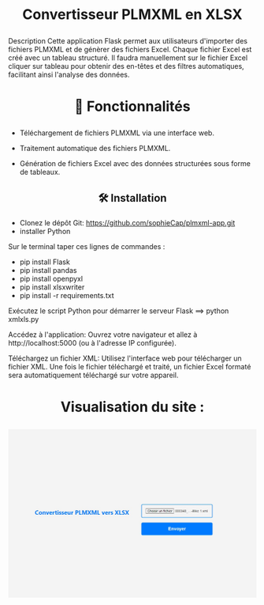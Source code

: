 
# <p align="center">Convertisseur PLMXML en XLSX</p>
  
    
Description
Cette application Flask permet aux utilisateurs d'importer des fichiers PLMXML et de génèrer des fichiers Excel. Chaque fichier Excel est créé avec un tableau structuré. Il faudra manuellement sur le fichier Excel cliquer sur tableau pour obtenir des en-têtes et des filtres automatiques, facilitant ainsi l'analyse des données.


        
# <p align="center">🧐 Fonctionnalités</p>
  
- Téléchargement de fichiers PLMXML via une interface web.

- Traitement automatique des fichiers PLMXML.

- Génération de fichiers Excel avec des données structurées sous forme de tableaux.



## <p align="center">🛠️ Installation </p>   

- Clonez le dépôt Git: https://github.com/sophieCap/plmxml-app.git
- installer Python

Sur le terminal taper ces lignes de commandes : 
- pip install Flask
- pip install pandas
- pip install openpyxl
- pip install xlsxwriter
- pip install -r requirements.txt


Exécutez le script Python pour démarrer le serveur Flask ==> python xmlxls.py

Accédez à l'application:
Ouvrez votre navigateur et allez à http://localhost:5000 (ou à l'adresse IP configurée).

Téléchargez un fichier XML:
Utilisez l'interface web pour télécharger un fichier XML. Une fois le fichier téléchargé et traité, un fichier Excel formaté sera automatiquement téléchargé sur votre appareil.


# <p align="center">Visualisation du site : </p>

  ![Vue de l'application](pictures/plmxlm.jpg)
